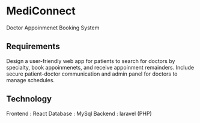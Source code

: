 # MediConnect
Doctor Appoinmenet Booking System

## Requirements
Design a user-friendly web app for patients to search for doctors by specialty, book appoinmenets, and receive appoinment remainders. Include secure patient-doctor communication and admin panel for doctors to manage schedules.

## Technology
Frontend : React
Database : MySql 
Backend : laravel (PHP)


